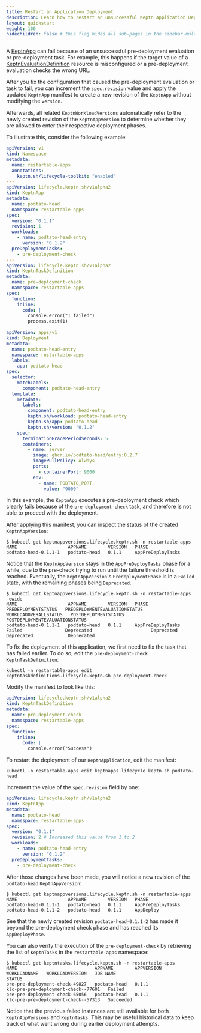 ```yaml
---
title: Restart an Application Deployment
description: Learn how to restart an unsuccessful Keptn Application Deployment.
layout: quickstart
weight: 100
hidechildren: false # this flag hides all sub-pages in the sidebar-multicard.html
---
```


A [KeptnApp](../../yaml-crd-ref/app.md) can fail
because of an unsuccessful pre-deployment evaluation
or pre-deployment task.
For example, this happens if the target value of a
[KeptnEvaluationDefinition](../../yaml-crd-ref/evaluationdefinition.md)
resource is misconfigured
or a pre-deployment evaluation checks the wrong URL.

After you fix the configuration
that caused the pre-deployment evaluation or task to fail,
you can increment the `spec.revision` value
and apply the updated `KeptnApp` manifest
to create a new revision of the `KeptnApp`
without modifying the `version`.

Afterwards, all related `KeptnWorkloadVersions`
automatically refer to the newly created revision of the `KeptnAppVersion`
to determine whether they are allowed
to enter their respective deployment phases.

To illustrate this, consider the following example:

```yaml
apiVersion: v1
kind: Namespace
metadata:
  name: restartable-apps
  annotations:
    keptn.sh/lifecycle-toolkit: "enabled"
---
apiVersion: lifecycle.keptn.sh/v1alpha2
kind: KeptnApp
metadata:
  name: podtato-head
  namespace: restartable-apps
spec:
  version: "0.1.1"
  revision: 1
  workloads:
    - name: podtato-head-entry
      version: "0.1.2"
  preDeploymentTasks:
    - pre-deployment-check
---
apiVersion: lifecycle.keptn.sh/v1alpha2
kind: KeptnTaskDefinition
metadata:
  name: pre-deployment-check
  namespace: restartable-apps
spec:
  function:
    inline:
      code: |
        console.error("I failed")
        process.exit(1)
---
apiVersion: apps/v1
kind: Deployment
metadata:
  name: podtato-head-entry
  namespace: restartable-apps
  labels:
    app: podtato-head
spec:
  selector:
    matchLabels:
      component: podtato-head-entry
  template:
    metadata:
      labels:
        component: podtato-head-entry
        keptn.sh/workload: podtato-head-entry
        keptn.sh/app: podtato-head
        keptn.sh/version: "0.1.2"
    spec:
      terminationGracePeriodSeconds: 5
      containers:
        - name: server
          image: ghcr.io/podtato-head/entry:0.2.7
          imagePullPolicy: Always
          ports:
            - containerPort: 9000
          env:
            - name: PODTATO_PORT
              value: "9000"
```

In this example, the `KeptnApp` executes a pre-deployment check
which clearly fails because of the `pre-deployment-check` task,
and therefore is not able to proceed with the deployment.

After applying this manifest,
you can inspect the status of the created `KeptnAppVersion`:

```shell
$ kubectl get keptnappversions.lifecycle.keptn.sh -n restartable-apps
NAME                   APPNAME        VERSION   PHASE
podtato-head-0.1.1-1   podtato-head   0.1.1     AppPreDeployTasks
```

Notice that the `KeptnAppVersion` stays
in the `AppPreDeployTasks` phase for a while,
due to the pre-check trying to run
until the failure threshold is reached.
Eventually, the `KeptnAppVersion`'s `PredeploymentPhase`
is in a `Failed` state, with the remaining phases being `Deprecated`.

<!-- markdownlint-disable MD013 -->
```shell
$ kubectl get keptnappversions.lifecycle.keptn.sh -n restartable-apps -owide
NAME                   APPNAME        VERSION   PHASE               PREDEPLOYMENTSTATUS   PREDEPLOYMENTEVALUATIONSTATUS   WORKLOADOVERALLSTATUS   POSTDEPLOYMENTSTATUS   POSTDEPLOYMENTEVALUATIONSTATUS
podtato-head-0.1.1-1   podtato-head   0.1.1     AppPreDeployTasks   Failed                Deprecated                      Deprecated              Deprecated             Deprecated
```
<!-- markdownlint-enable MD013 -->

To fix the deployment of this application,
we first need to fix the task that has failed earlier.
To do so, edit the `pre-deployment-check` `KeptnTaskDefinition`:

```shell
kubectl -n restartable-apps edit keptntaskdefinitions.lifecycle.keptn.sh pre-deployment-check
```

Modify the manifest to look like this:

```yaml
apiVersion: lifecycle.keptn.sh/v1alpha2
kind: KeptnTaskDefinition
metadata:
  name: pre-deployment-check
  namespace: restartable-apps
spec:
  function:
    inline:
      code: |
        console.error("Success")
```

To restart the deployment of our `KeptnApplication`,
edit the manifest:

```shell
kubectl -n restartable-apps edit keptnapps.lifecycle.keptn.sh podtato-head
```

Increment the value of the `spec.revision` field by one:

```yaml
apiVersion: lifecycle.keptn.sh/v1alpha2
kind: KeptnApp
metadata:
  name: podtato-head
  namespace: restartable-apps
spec:
  version: "0.1.1"
  revision: 2 # Increased this value from 1 to 2
  workloads:
    - name: podtato-head-entry
      version: "0.1.2"
  preDeploymentTasks:
    - pre-deployment-check
```

After those changes have been made,
you will notice a new revision of the `podtato-head` `KeptnAppVersion`:

```shell
$ kubectl get keptnappversions.lifecycle.keptn.sh -n restartable-apps       
NAME                   APPNAME        VERSION   PHASE
podtato-head-0.1.1-1   podtato-head   0.1.1     AppPreDeployTasks
podtato-head-0.1.1-2   podtato-head   0.1.1     AppDeploy
```

See that the newly created revision `podtato-head-0.1.1-2`
has made it beyond the pre-deployment check phase
and has reached its `AppDeployPhase`.

You can also verify the execution of the `pre-deployment-check`
by retrieving the list of `KeptnTasks` in
the `restartable-apps` namespace:

<!-- markdownlint-disable MD013 -->
```shell
$ kubectl get keptntasks.lifecycle.keptn.sh -n restartable-apps
NAME                             APPNAME        APPVERSION   WORKLOADNAME   WORKLOADVERSION   JOB NAME                              STATUS
pre-pre-deployment-check-49827   podtato-head   0.1.1                                         klc-pre-pre-deployment-check--77601   Failed
pre-pre-deployment-check-65056   podtato-head   0.1.1                                         klc-pre-pre-deployment-check--57313   Succeeded
```
<!-- markdownlint-enable MD013 -->

Notice that the previous failed instances are still available
for both `KeptnAppVersions` and `KeptnTasks`.
This may be useful historical data to keep track of
what went wrong during earlier deployment attempts.
